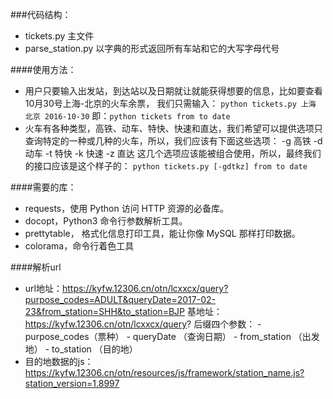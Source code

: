 ###代码结构：
- tickets.py 主文件
- parse_station.py  以字典的形式返回所有车站和它的大写字母代号
     
####使用方法：
- 用户只要输入出发站，到达站以及日期就让就能获得想要的信息，比如要查看10月30号上海-北京的火车余票， 我们只需输入：
```python tickets.py 上海 北京 2016-10-30```
    即：```python tickets from to date```
- 火车有各种类型，高铁、动车、特快、快速和直达，我们希望可以提供选项只查询特定的一种或几种的火车，所以，我们应该有下面这些选项：
    -g 高铁
    -d 动车
    -t 特快
    -k 快速
    -z 直达
    这几个选项应该能被组合使用，所以，最终我们的接口应该是这个样子的：
```python tickets.py [-gdtkz] from to date```


####需要的库：
- requests，使用 Python 访问 HTTP 资源的必备库。
- docopt，Python3 命令行参数解析工具。
- prettytable， 格式化信息打印工具，能让你像 MySQL 那样打印数据。
- colorama，命令行着色工具

####解析url
- url地址：https://kyfw.12306.cn/otn/lcxxcx/query?purpose_codes=ADULT&queryDate=2017-02-23&from_station=SHH&to_station=BJP
    基地址：https://kyfw.12306.cn/otn/lcxxcx/query?
    后缀四个参数：
        - purpose_codes（票种）
        - queryDate （查询日期）
        - from_station （出发地）
        - to_station （目的地）
- 目的地数据的js：https://kyfw.12306.cn/otn/resources/js/framework/station_name.js?station_version=1.8997
